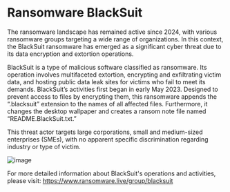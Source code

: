 # Ransomware BlackSuit

The ransomware landscape has remained active since 2024, with various ransomware groups targeting a wide range of organizations. In this context, the BlackSuit ransomware has emerged as a significant cyber threat due to its data encryption and extortion operations.

BlackSuit is a type of malicious software classified as ransomware. Its operation involves multifaceted extortion, encrypting and exfiltrating victim data, and hosting public data leak sites for victims who fail to meet its demands. BlackSuit’s activities first began in early May 2023. Designed to prevent access to files by encrypting them, this ransomware appends the “.blacksuit” extension to the names of all affected files. Furthermore, it changes the desktop wallpaper and creates a ransom note file named “README.BlackSuit.txt.”

This threat actor targets large corporations, small and medium-sized enterprises (SMEs), with no apparent specific discrimination regarding industry or type of victim.

![image](https://github.com/user-attachments/assets/71ef04b5-2992-47da-bdf2-5d3dd578b986)

For more detailed information about BlackSuit's operations and activities, please visit: https://www.ransomware.live/group/blacksuit
